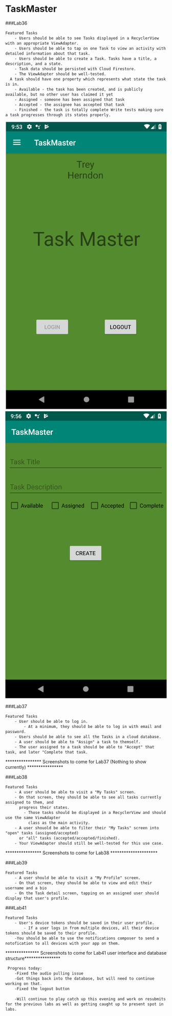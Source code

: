 # TaskMaster

###Lab36

    Featured Tasks
        - Users should be able to see Tasks displayed in a RecyclerView with an appropriate ViewAdapter.
        - Users should be able to tap on one Task to view an activity with detailed information about that task.
        - Users should be able to create a Task. Tasks have a title, a description, and a state.
        - Task data should be persisted with Cloud Firestore.
        - The ViewAdapter should be well-tested.
      A task should have one property which represents what state the task is in.
        - Available - the task has been created, and is publicly available, but no other user has claimed it yet
        - Assigned - someone has been assigned that task
        - Accepted - the assignee has accepted that task
        - Finished - the task is totally complete Write tests making sure a task progresses through its states properly.
            
            
![main page](/app/src/main/res/drawable/mainLogin.PNG)
![Task Entry](/app/src/main/res/drawable/taskEntry.PNG)
        
###Lab37

    Featured Tasks
        - User should be able to log in.
            - At a minimum, they should be able to log in with email and password.
        - Users should be able to see all the Tasks in a cloud database.
        - A user should be able to "Assign" a task to themself.
        - The user assigned to a task should be able to "Accept" that task, and later "Complete that task.
        
**************** Screenshots to come for Lab37 (Nothing to show currently) ****************


###Lab38

    Featured Tasks
        - A user should be able to visit a "My Tasks" screen.
        - On that screen, they should be able to see all tasks currently assigned to them, and 
          progress their states.
            - Those tasks should be displayed in a RecyclerView and should use the same ViewAdapter
              class as the main activity.
        - A user shouold be able to filter their "My Tasks" screen into "open" tasks (assigned/accepted)
          or "all" tasks (accepted/accepted/finished).
        - Your ViewAdapter should still be well-tested for this use case.
        
**************** Screenshots to come for Lab38 *********************


###Lab39

    Featured Tasks
        - A user should be able to visit a "My Profile" screen.
        - On that screen, they should be able to view and edit their username and a bio
        - On the Task detail screen, tapping on an assigned user should display that user's profile.
   
        
###Lab41

    Featured Tasks
        - User's device tokens should be saved in their user profile.
            - If a user logs in from multiple devices, all their device tokens should be saved to their profile.
        -You should be able to use the notifications composer to send a notofication to all devices with your app on them.
        
*************** Screenshots to come for Lab41 user interface and database structure****************

     Progress today:
        -Fixed the audio pulling issue
        -Got things back into the database, but will need to continue working on that. 
        -Fixed the logout button
        
        -Will continue to play catch up this evening and work on resubmits for the previous labs as well as getting caught up to present spot in labs.
